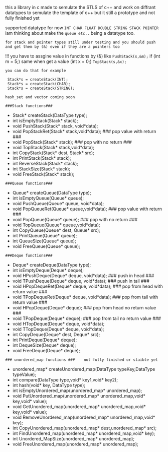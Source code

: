this a library in c made to semulate the STLS of c++ and work on diffrant datatypes to semulate the template of c++ but it still a prototype and not fully finished yet

supported datatype for now ```INT CHAR FLOAT DOUBLE STRING STACK POINTER``` iam thinking about make the ```queue etc..``` being a datatype too.

```for stack and pointer types still under testing and you should push and get them by (&) even if they are a pointers too ```

!!! you have to assgine value in functions by (&) like ``` PushStack(s,&m); ``` if (int m = 5;) same when get a value (int x = 0;) ```TopStack(s,&x);```
```
you can do that for example

 Stack*s = createStack(INT);
 Stack*s = createStack(CHAR);
 Stack*s = createStack(STRING);
```
``` hash_set and vector coming soon ```

```###Stack functions###```

+ Stack* createStack(DataType type);   
+ int isEmptyStack(Stack* stack);
+ void PushStack(Stack* stack, void*data);
+ void PopStackRet(Stack* stack,void*data);  ### pop value with return ###
+ void PopStack(Stack* stack);  ### pop with no return ###
+ void TopStack(Stack* stack,void*data);
+ int CopyStack(Stack* dest, Stack* src);
+ int PrintStack(Stack* stack);
+ int ReverseStack(Stack* stack);
+ int StackSize(Stack* stack);
+ void FreeStack(Stack* stack);


```###Queue functions###```

+ Queue* createQueue(DataType type);
+ int isEmptyQueue(Queue* queue);
+ void PushQueue(Queue* queue, void*data);
+ void PopQueueRet(Queue* queue,void*data);  ### pop value with return ###
+ void PopQueue(Queue* queue);  ### pop with no return ###
+ void TopQueue(Queue* queue,void*data);
+ int CopyQueue(Queue* dest, Queue* src);
+ int PrintQueue(Queue* queue);
+ int QueueSize(Queue* queue);
+ void FreeQueue(Queue* queue);

```###Deque functions###```

+ Deque* createDeque(DataType type);
+ int isEmptyDeque(Deque* deque);
+ void HPushDeque(Deque* deque, void*data);  ### push in head ###
+ void TPushDeque(Deque* deque, void*data);  ### push in tail ###
+ void HPopDequeRet(Deque* deque, void*data);  ### pop from head with return value ###
+ void TPopDequeRet(Deque* deque, void*data);  ### pop from tail with return value ###
+ void HPopDeque(Deque* deque);  ### pop from head no return value ###
+ void TPopDeque(Deque* deque);   ### pop from tail no return value ###
+ void HTopDeque(Deque* deque, void*data);
+ void TTopDeque(Deque* deque, void*data);
+ int CopyDeque(Deque* dest, Deque* src);
+ int PrintDeque(Deque* deque);
+ int DequeSize(Deque* deque);
+ void FreeDeque(Deque* deque);

```### unordered_map functions ###    not fully finished or staible yet```

+ unordered_map* createUnordered_map(DataType typeKey,DataType typeValue);
+ int compare(DataType type,void* key1,void* key2);
+ int hash(void* key, DataType type);
+ int isEmptyUnordered_map(unordered_map* unordered_map);
+ void PutUnordered_map(unordered_map* unordered_map,void* key,void* value);
+ void GetUnordered_map(unordered_map* unordered_map,void* key,void* value);
+ void RemoveUnordered_map(unordered_map* unordered_map,void* key);    
+ int CopyUnordered_map(unordered_map* dest,unordered_map* src);
+ int FindUnordered_map(unordered_map* unordered_map,void* key);
+ int Unordered_MapSize(unordered_map* unordered_map);
+ void FreeUnordered_map(unordered_map* unordered_map);

